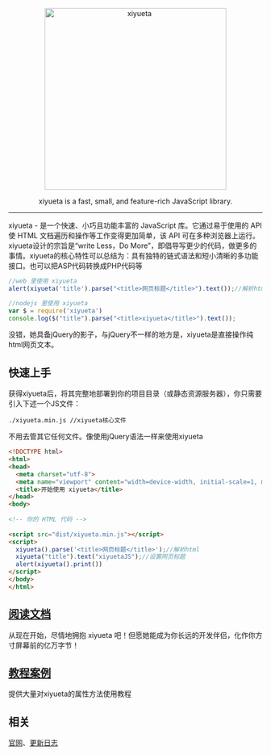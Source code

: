 <p align=center>
  <a href="http://www.xiyueta.com">
    <img src="http://www.xiyueta.com/images/logo-2.png" alt="xiyueta" width="360">
  </a>
</p>
<p align=center>
  xiyueta is a fast, small, and feature-rich JavaScript library.
</p>


---

xiyueta - 是一个快速、小巧且功能丰富的 JavaScript 库。它通过易于使用的 API 使 HTML 文档遍历和操作等工作变得更加简单，该 API 可在多种浏览器上运行。xiyueta设计的宗旨是“write Less，Do More”，即倡导写更少的代码，做更多的事情。xiyueta的核心特性可以总结为：具有独特的链式语法和短小清晰的多功能接口。也可以把ASP代码转换成PHP代码等




```js
//web 里使用 xiyueta
alert(xiyueta('title').parse("<title>网页标题</title>").text());//解析html并获得网页标题
```

```js
//nodejs 里使用 xiyueta
var $ = require('xiyueta')
console.log($("title").parse("<title>xiyueta</title>").text());                        
```


没错，她具备jQuery的影子，与jQuery不一样的地方是，xiyueta是直接操作纯html网页文本。


## 快速上手

获得xiyueta后，将其完整地部署到你的项目目录（或静态资源服务器），你只需要引入下述一个JS文件：

```
./xiyueta.min.js //xiyueta核心文件
```

不用去管其它任何文件。像使用jQuery语法一样来使用xiyueta

```html
<!DOCTYPE html>
<html>
<head>
  <meta charset="utf-8">
  <meta name="viewport" content="width=device-width, initial-scale=1, maximum-scale=1">
  <title>开始使用 xiyueta</title>
</head>
<body>
 
<!-- 你的 HTML 代码 -->
 
<script src="dist/xiyueta.min.js"></script>
<script>
  xiyueta().parse('<title>网页标题</title>');//解析html
  xiyueta("title").text("xiyuetaJS");//设置网页标题
  alert(xiyueta().print())
</script> 
</body>
</html>
```

## [阅读文档](http://www.xiyueta.com/doc/)
从现在开始，尽情地拥抱 xiyueta 吧！但愿她能成为你长远的开发伴侣，化作你方寸屏幕前的亿万字节！

## [教程案例](http://www.xiyueta.com/demo/)
提供大量对xiyueta的属性方法使用教程

## 相关
[官网](http://www.xiyueta.com/)、[更新日志](http://www.xiyueta.com/doc/changelog.asp)